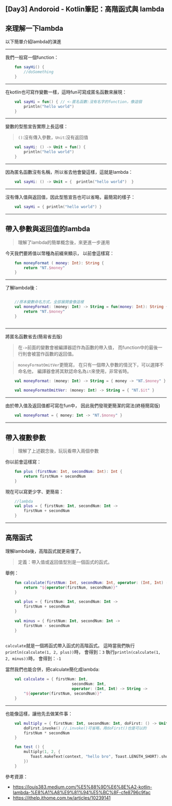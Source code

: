 ## [Day3] Andoroid - Kotlin筆記：高階函式與 lambda

來理解一下lambda
---

以下簡單介紹lambda的演進

---

我們一般寫一個function：
```kotlin
    fun sayHi() {
        //doSomething
    }
```

---

在kotlin也可寫作變數一樣，這時fun可寫成匿名函數來展現：
```kotlin
    val sayHi = fun() { // <-匿名函數:沒有名字的function，像這個
        println("hello world")
    }
```

---

變數的型態宣告實際上長這樣：
>`()`:沒有傳入參數，`Unit`:沒有返回值
```kotlin
    val sayHi: () -> Unit = fun() {
        println("hello world")
    }
```

---

因為匿名函數沒有名稱，所以省去他會變這樣，這就是lambda：
```kotlin
    val sayHi: () -> Unit = {  println("hello world")  }
```

---

沒有傳入值與返回值，因此型態宣告也可以省略，最簡寫的樣子：
```kotlin
    val sayHi = { println("hello world") }
```

---

## 帶入參數與返回值的lambda
> 理解了lambda的簡單概念後，來更進一步運用

今天我們要將值以幣種為前綴來顯示，
以前會這樣寫：
```kotlin
    fun moneyFormat ( money: Int): String {
        return "NT.$money"
    }
```

---

了解lambda後：
```kotlin

    //原本變數命名方式，全部展開會像這樣
    val moneyFormat: (money: Int) -> String = fun(money: Int): String { 
        return "NT.$money"
    }
    
```

---

將匿名函數省去(簡易省去版)

>在`->`前面的變數會被編譯器認作為函數的帶入值，
>而function中的最後一行則會被當作函數的返回值。

>`moneyFormatOmitVer`更簡寫，
>在只有一個帶入參數的情況下，可以選擇不命名他，
>編譯器會將其默認命名為`it`來使用，非常省時。

```kotlin
    val moneyFormat: (money: Int) -> String = { money -> "NT.$money" }
    
    val moneyFormatOmitVer: (money: Int) -> String = { "NT.$it" }
```

---

由於帶入值及返回值都可寫在fun中，
因此我們發現更簡潔的寫法(終極簡寫版)

```kotlin
    val moneyFormat = { money: Int -> "NT.$money" }
```

---

## 帶入複數參數
> 理解了上述觀念後，玩玩看帶入兩個參數

你以前會這樣寫：
```kotlin
    fun plus (firstNum: Int, secondNum: Int): Int {
        return firstNum + secondNum
    }
```

現在可以寫更少字、更簡易：
```kotlin
    //lambda
    val plus = { firstNum: Int, secondNum: Int ->
        firstNum + secondNum
    }
```

---

## 高階函式
理解lambda後，高階函式就更易懂了。
> 定義：帶入值或返回值型別是一個函式的函式。

舉例：
```kotlin
    fun calculate(firstNum: Int, secondNum: Int, operator: (Int, Int) -> Int): String {
        return "${operator(firstNum, secondNum)}"
    }
    
    val plus = { firstNum: Int, secondNum: Int ->
        firstNum + secondNum
    }
    
    val minus = { firstNum: Int, secondNum: Int ->
        firstNum - secondNum
    }
    
```

`calculate`就是一個將函式帶入函式的高階函式。
這時當我們執行`println(calculate(1, 2, plus))`時，
會得到：`3`
執行`println(calculate(1, 2, minus))`時，
會得到：`-1`

當然我們也能合併，把calculate簡化成lambda:
```kotlin
    val calculate = { firstNum: Int, 
                             secondNum: Int, 
                             operator: (Int, Int) -> String ->
        "${operator(firstNum, secondNum)}"
    }
```

---

也能像這樣，讓他先去做某件事：
```kotlin
    val multiply = { firstNum: Int, secondNum: Int, doFirst: () -> Unit ->
        doFirst.invoke() //.invoke()可省略，用doFirst()也是可以的
        firstNum * secondNum
    }

    fun test () {
        multiply(1, 2, {
           Toast.makeText(context, "hello bro", Toast.LENGTH_SHORT).show()
        })
    }
```


參考資源：
- https://louis383.medium.com/%E5%88%9D%E6%8E%A2-kotlin-lambda-%E8%A1%A8%E9%81%94%E5%BC%8F-cfe8796c9fac
- https://ithelp.ithome.com.tw/articles/10239141